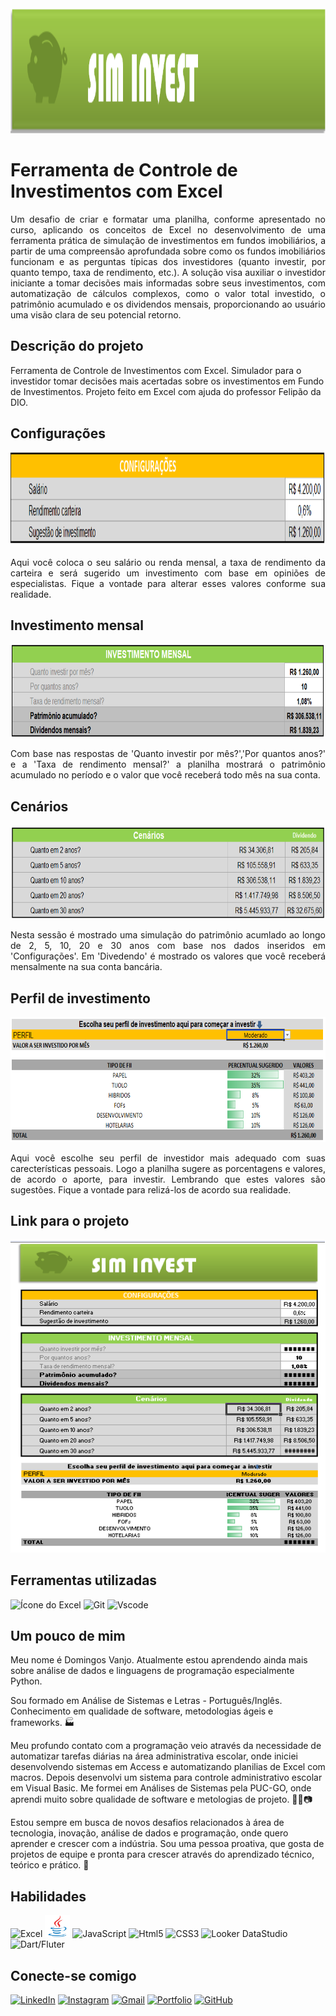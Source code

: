 <img width='100%' height="200px" src="images\tela_inicial.png" alt='imagem inicial do simulador de investimentos' title="Simulador de investimentos">

# Ferramenta de Controle de Investimentos com Excel
<p align="justify">Um desafio de criar e formatar uma planilha, conforme apresentado no curso, aplicando os conceitos de Excel no desenvolvimento de uma ferramenta prática de simulação de investimentos em fundos imobiliários, a partir de uma compreensão aprofundada sobre como os fundos imobiliários funcionam e as perguntas típicas dos investidores (quanto investir, por quanto tempo, taxa de rendimento, etc.). A solução visa auxiliar o investidor iniciante a tomar decisões mais informadas sobre seus investimentos, com automatização de cálculos complexos, como o valor total investido, o patrimônio acumulado e os dividendos mensais, proporcionando ao usuário uma visão clara de seu potencial retorno.</p>

## Descrição do projeto
Ferramenta de Controle de Investimentos com Excel. Simulador para o investidor tomar decisões mais acertadas sobre os investimentos em Fundo de Investimentos. Projeto feito em Excel com ajuda do professor Felipão da DIO.

## Configurações
<img width='100%' height='150px' src='images\tela_config.png' alt='imagem de configurações' title='Configurações'>
<p align='justify'>Aqui você coloca o seu salário ou renda mensal, a taxa de rendimento da carteira e será sugerido um investimento com base em opiniões de especialistas. Fique a vontade para alterar esses valores conforme sua realidade.</p>

## Investimento mensal
<img width='100%' height='150px' src='images\Tela_invest.png' alt='imagem investimento mensal' title='Investimento mensal'>
<p align='justify'>Com base nas respostas de 'Quanto investir por mês?','Por quantos anos?' e a 'Taxa de rendimento mensal?' a planilha mostrará o patrimônio acumulado no período e o valor que você receberá todo mês na sua conta.</p>

## Cenários
<img width='100%' height='150px' src='images\Tela_cenarios.png' alt='imagem cenários' title='Cenários'>
<p align='justify'>Nesta sessão é mostrado uma simulação do patrimônio acumlado ao longo de 2, 5, 10, 20 e 30 anos com base nos dados inseridos em 'Configurações'. Em 'Divedendo' é mostrado os valores que você receberá mensalmente na sua conta bancária.</p>

## Perfil de investimento
<img width='100%' height='200px' src='images\tela_perfil.png' alt='imagem perfil de investimento' title='Perfil de investimento'>
<p align='justify'>Aqui você escolhe seu perfil de investidor mais adequado com suas carecterísticas pessoais. Logo a planilha sugere as porcentagens e valores, de acordo o aporte, para investir. Lembrando que estes valores são sugestões. Fique a vontade para relizá-los de acordo sua realidade.

## Link para o projeto
<a href='(https://github.com/domingosvanjo/simulador_investimento/blob/master/DIO%20Invest.xlsx)'><img width='100%' height='500px' src='images\tela_completa.png' alt='imagem da planilha completa' title='Clique aqui para acessar a planilha'> </a>

## Ferramentas utilizadas
<img src="https://www.kaptiva.ca/wp-content/uploads/2019/06/formation-excel.png" alt="Ícone do Excel" title="Excel" height="30" width="35"/> ![Git](https://img.shields.io/badge/GIT-100000?style=for-the-badge&logo=git&logoColor=yellow) 	![Vscode](https://img.shields.io/badge/Vscode-007ACC?style=for-the-badge&logo=visual-studio-code&logoColor=white)

## Um pouco de mim
Meu nome é Domingos Vanjo. Atualmente estou aprendendo ainda mais sobre análise de dados e linguagens de programação especialmente Python.

Sou formado em Análise de Sistemas e Letras - Português/Inglês. Conhecimento em qualidade de software, metodologias ágeis e frameworks. 🏭

Meu profundo contato com a programação veio através da necessidade de automatizar tarefas diárias na área administrativa escolar, onde iniciei desenvolvendo sistemas em Access e automatizando planilias de Excel com macros. Depois desenvolvi um sistema para controle administrativo escolar em Visual Basic. Me formei em Análises de Sistemas pela PUC-GO, onde aprendi muito sobre qualidade de software e metologias de projeto. 🔬🔎📷

Estou sempre em busca de novos desafios relacionados à área de tecnologia, inovação, análise de dados e programação, onde quero aprender e crescer com a indústria. Sou uma pessoa proativa, que gosta de projetos de equipe e pronta para crescer através do aprendizado técnico, teórico e prático. 🎯


## Habilidades

 <img src="https://www.kaptiva.ca/wp-content/uploads/2019/06/formation-excel.png" alt="Excel" title="Excel" height="30" width="35"/>  <img src="https://raw.githubusercontent.com/devicons/devicon/master/icons/java/java-original.svg" alt="Java" title="Java" height="35" width="40"/> <img src="https://cdn.icon-icons.com/icons2/2108/PNG/512/javascript_icon_130900.png" height="30" width="30" alt="JavaScript" title="JavaScript"> <img src="https://cdn.icon-icons.com/icons2/2415/PNG/96/html_plain_wordmark_logo_icon_146476.png" height="30" width="30" alt="Html5" title="Html5" > <img src="https://cdn.icon-icons.com/icons2/2415/PNG/96/css_original_wordmark_logo_icon_146576.png" height="30" width="30" alt="CSS3" title="CSS3"> <img src="https://www.gstatic.com/analytics-lego/svg/ic_looker_studio.svg" height="30" width="30" alt="Looker DataStudio" title="Looker DataStudio"> <img src="https://cdn.icon-icons.com/icons2/2530/PNG/96/dart_button_icon_151933.png" height="30" width="80" alt="Dart/Fluter" title="Dart/Fluter">
 
## Conecte-se comigo

[![LinkedIn](https://img.shields.io/badge/LinkedIn-0077B5?style=for-the-badge&logo=linkedin&logoColor=white)](https://www.linkedin.com/in/domingosvanjo/)  [![Instagram](https://img.shields.io/badge/-Instagram-FFF?style=for-the-badge&logo=instagram)](https://www.instagram.com/vanjodom/) [![Gmail](https://img.shields.io/badge/Gmail-333333?style=for-the-badge&logo=gmail&logoColor=red)](mailto:domingosvanjo@gmail.com) [![Portfolio](https://img.shields.io/badge/Portfolio-FF5722?style=for-the-badge&logo=todoist&logoColor=white)](https://domingosvanjo.github.io/portifolio/) [![GitHub](https://img.shields.io/badge/GitHub-100000?style=for-the-badge&logo=github&logoColor=white)](https://github.com/domingosvanjo)


